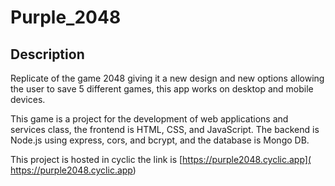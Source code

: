# Purple_2048

## Description
Replicate of the game 2048 giving it a new design and new options allowing the user to save 5
different games, this app works on desktop and mobile devices.

This game is a project for the development of web applications and services class, the frontend is HTML, CSS, and JavaScript. The backend is Node.js using express, cors, and bcrypt, and the database is Mongo DB.

This project is hosted in cyclic the link is [https://purple2048.cyclic.app]( https://purple2048.cyclic.app)
